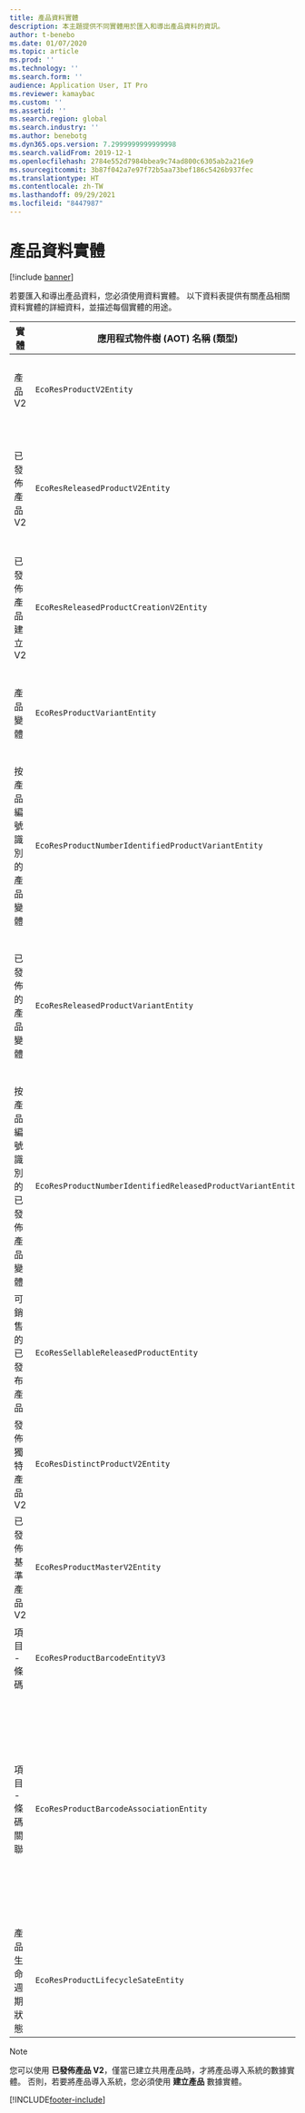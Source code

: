```yaml
---
title: 產品資料實體
description: 本主題提供不同實體用於匯入和導出產品資料的資訊。
author: t-benebo
ms.date: 01/07/2020
ms.topic: article
ms.prod: ''
ms.technology: ''
ms.search.form: ''
audience: Application User, IT Pro
ms.reviewer: kamaybac
ms.custom: ''
ms.assetid: ''
ms.search.region: global
ms.search.industry: ''
ms.author: benebotg
ms.dyn365.ops.version: 7.2999999999999998
ms.search.validFrom: 2019-12-1
ms.openlocfilehash: 2784e552d7984bbea9c74ad800c6305ab2a216e9
ms.sourcegitcommit: 3b87f042a7e97f72b5aa73bef186c5426b937fec
ms.translationtype: HT
ms.contentlocale: zh-TW
ms.lasthandoff: 09/29/2021
ms.locfileid: "8447987"
---
```

# <a name="product-data-entities"></a>產品資料實體

[!include [banner](../includes/banner.md)]

若要匯入和導出產品資料，您必須使用資料實體。 以下資料表提供有關產品相關資料實體的詳細資料，並描述每個實體的用途。

| 實體 | 應用程式物件樹 (AOT) 名稱 (類型) | 附註 |
|--------|-------------------------------------------|-------|
| 產品 V2 | `EcoResProductV2Entity` | 該實體用於匯入和導出共用產品 - 獨特產品和基準產品。 允許更新。 不支援以 SQL 作業為基礎的設定。 可用於開放式資料通訊協定 (OData)。 |
| 已發佈產品 V2 | `EcoResReleasedProductV2Entity` | 該實體用於匯入和導出已發佈產品 - 獨特產品和基準產品。 允許更新。 需要先建立共用產品。 匯入新發佈的產品時，會發佈共用產品。 還有一些單獨的實體，可用於匯入和導出已發佈的基準產品和已發佈的獨特變體。 此實體不支持基於集合的 SQL 操作或刪除操作。 可用於 OData。 |
| 已發佈產品建立 V2 | `EcoResReleasedProductCreationV2Entity` | 該實體可以一次性匯入共用產品和已發佈產品。 雖然支援導出，但不建議使用這種方法，因為實體的目的是建立產品。 不支援更新。 支援有限的欄位 (建立產品對話框中可用的欄位)。 不支援以 SQL 作業為基礎的設定。 對 OData 不公開。 |
| 產品變體 | `EcoResProductVariantEntity` | 此實體用於匯入和導出共用產品變體。 允許更新。 需要先建立維度值。 整合金鑰是基準產品加上產品維度。 該實體不支援以 SQL 作業為基礎的設定。 可用於 OData。 支援刪除作業。 無法透過新增新的產品維度擴展。 |
| 按產品編號識別的產品變體 | `EcoResProductNumberIdentifiedProductVariantEntity` | 此實體用於匯入和導出共用產品變體。 允許更新。 需要先建立維度值。 整合金鑰是產品編號 (而 **產品變體** 的整合金鑰，是基準產品加上產品維度)。 |
| 已發佈的產品變體 | `EcoResReleasedProductVariantEntity` | 該實體用於匯入和導出已發佈產品變體。 允許更新。 需要先建立共用產品變體。 匯入新發佈的產品變體時，會發佈共用產品變體。 該實體不支援以 SQL 作業為基礎的設定。 可用於 OData。 儘管支援刪除作業，但由於當前平台中的錯誤，當前使用該作業會導致資料損壞。 該實體無法透過新增新的產品維度擴展。 |
| 按產品編號識別的已發佈產品變體 | `EcoResProductNumberIdentifiedReleasedProductVariantEntity` | 該實體代表 **已發佈產品變體**，但是整合金鑰是產品編號，而不是基準產品加上產品維度。 可以透過新增新的產品維度擴展。 |
| 可銷售的已發布產品 | `EcoResSellableReleasedProductEntity` | 該實體僅用於導出可銷售產品。 可銷售產品是具有銷售訂單中使用所需資料的產品。 當產品使用 **已發佈產品** 頁面的 **驗證** 功能時，具有相同的規則。 |
| 發佈獨特產品 V2 | `EcoResDistinctProductV2Entity` | 該實體用於導出獨特產品。 這些獨特產品可以是產品、子類型產品和產品變體。 |
| 已發佈基準產品 V2 | `EcoResProductMasterV2Entity` | 該實體用於匯入和導出基準產品。 無法啟用資料管理。 |
| 項目 - 條碼 | `EcoResProductBarcodeEntityV3` | 該實體用於導出產品和條碼代號。 該實體不允許變更追蹤、更新或刪除。 若要對條碼代號使用變更追蹤、更新或刪除，請使用 **項目 - 條碼關聯** 實體。 |
| 項目 - 條碼關聯 | `EcoResProductBarcodeAssociationEntity` | 該實體用於導出產品和條碼代號。 允許變更追蹤、更新和刪除。 若要使用實體，功能 *項目 - 改進條形碼* 必須於[功能管理](../../fin-ops-core/fin-ops/get-started/feature-management/feature-management-overview.md)中啟用。 其實體金要為`AssociationID`，可建立條碼代號和產品之間的關聯。 若要新增支援此金鑰，當您打開該功能時，資料表`InventitemBarcodeAssociation`將為現有的項目條碼填入資料。 該資料表是使批次作業填入的，如果您的條形碼資料表有大量記錄，則運行批次作業可能需要大量時間。 因此，我們建議您計劃在適合您的業務計劃時，再啟用該功能 (並因此執行批次作業)。 |
| 產品生命週期狀態 | `EcoResProductLifecycleSateEntity` | 該實體用於匯入和導出可指配給產品的不同產品生命週期狀態。 |

> [!NOTE]
> 您可以使用 **已發佈產品 V2**，僅當已建立共用產品時，才將產品導入系統的數據實體。 否則，若要將產品導入系統，您必須使用 **建立產品** 數據實體。


[!INCLUDE[footer-include](../../includes/footer-banner.md)]